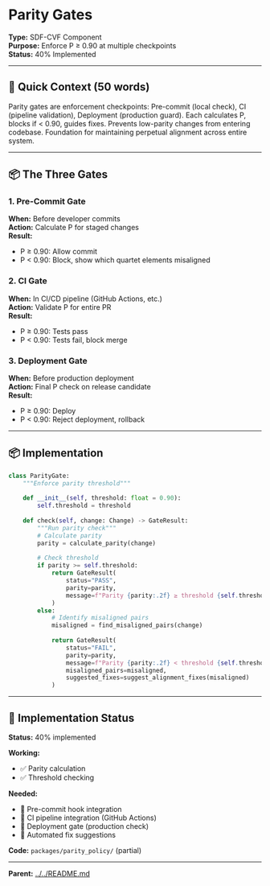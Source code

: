 # Parity Gates

**Type:** SDF-CVF Component  
**Purpose:** Enforce P ≥ 0.90 at multiple checkpoints  
**Status:** 40% Implemented

---

## 🎯 **Quick Context (50 words)**

Parity gates are enforcement checkpoints: Pre-commit (local check), CI (pipeline validation), Deployment (production guard). Each calculates P, blocks if < 0.90, guides fixes. Prevents low-parity changes from entering codebase. Foundation for maintaining perpetual alignment across entire system.

---

## 📦 **The Three Gates**

### **1. Pre-Commit Gate**
**When:** Before developer commits  
**Action:** Calculate P for staged changes  
**Result:**  
- P ≥ 0.90: Allow commit  
- P < 0.90: Block, show which quartet elements misaligned

### **2. CI Gate**
**When:** In CI/CD pipeline (GitHub Actions, etc.)  
**Action:** Validate P for entire PR  
**Result:**  
- P ≥ 0.90: Tests pass  
- P < 0.90: Tests fail, block merge

### **3. Deployment Gate**
**When:** Before production deployment  
**Action:** Final P check on release candidate  
**Result:**  
- P ≥ 0.90: Deploy  
- P < 0.90: Reject deployment, rollback

---

## 📦 **Implementation**

```python
class ParityGate:
    """Enforce parity threshold"""
    
    def __init__(self, threshold: float = 0.90):
        self.threshold = threshold
    
    def check(self, change: Change) -> GateResult:
        """Run parity check"""
        # Calculate parity
        parity = calculate_parity(change)
        
        # Check threshold
        if parity >= self.threshold:
            return GateResult(
                status="PASS",
                parity=parity,
                message=f"Parity {parity:.2f} ≥ threshold {self.threshold}"
            )
        else:
            # Identify misaligned pairs
            misaligned = find_misaligned_pairs(change)
            
            return GateResult(
                status="FAIL",
                parity=parity,
                message=f"Parity {parity:.2f} < threshold {self.threshold}",
                misaligned_pairs=misaligned,
                suggested_fixes=suggest_alignment_fixes(misaligned)
            )
```

---

## 🔧 **Implementation Status**

**Status:** 40% implemented

**Working:**
- ✅ Parity calculation
- ✅ Threshold checking

**Needed:**
- 🔄 Pre-commit hook integration
- 🔄 CI pipeline integration (GitHub Actions)
- 🔄 Deployment gate (production check)
- 🔄 Automated fix suggestions

**Code:** `packages/parity_policy/` (partial)

---

**Parent:** [../../README.md](../../README.md)

